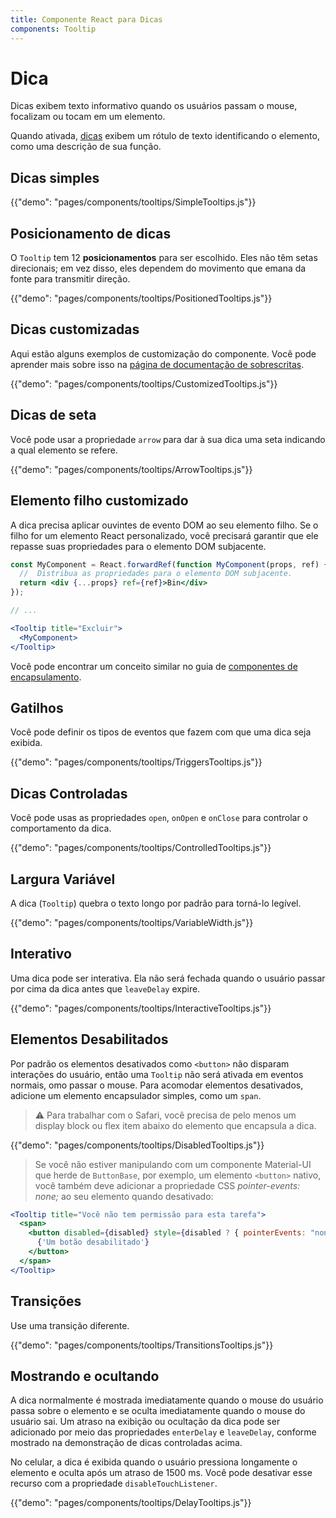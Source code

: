 ```yaml
---
title: Componente React para Dicas
components: Tooltip
---
```


# Dica

<p class="description">Dicas exibem texto informativo quando os usuários passam o mouse, focalizam ou tocam em um elemento.</p>

Quando ativada, [dicas](https://material.io/design/components/tooltips.html) exibem um rótulo de texto identificando o elemento, como uma descrição de sua função.

## Dicas simples

{{"demo": "pages/components/tooltips/SimpleTooltips.js"}}

## Posicionamento de dicas

O `Tooltip` tem 12 **posicionamentos** para ser escolhido. Eles não têm setas direcionais; em vez disso, eles dependem do movimento que emana da fonte para transmitir direção.

{{"demo": "pages/components/tooltips/PositionedTooltips.js"}}

## Dicas customizadas

Aqui estão alguns exemplos de customização do componente. Você pode aprender mais sobre isso na [página de documentação de sobrescritas](/customization/components/).

{{"demo": "pages/components/tooltips/CustomizedTooltips.js"}}

## Dicas de seta

Você pode usar a propriedade `arrow` para dar à sua dica uma seta indicando a qual elemento se refere.

{{"demo": "pages/components/tooltips/ArrowTooltips.js"}}

## Elemento filho customizado

A dica precisa aplicar ouvintes de evento DOM ao seu elemento filho. Se o filho for um elemento React personalizado, você precisará garantir que ele repasse suas propriedades para o elemento DOM subjacente.

```jsx
const MyComponent = React.forwardRef(function MyComponent(props, ref) {
  //  Distribua as propriedades para o elemento DOM subjacente.
  return <div {...props} ref={ref}>Bin</div>
});

// ...

<Tooltip title="Excluir">
  <MyComponent>
</Tooltip>
```

Você pode encontrar um conceito similar no guia de [componentes de encapsulamento](/guides/composition/#wrapping-components).

## Gatilhos

Você pode definir os tipos de eventos que fazem com que uma dica seja exibida.

{{"demo": "pages/components/tooltips/TriggersTooltips.js"}}

## Dicas Controladas

Você pode usas as propriedades `open`, `onOpen` e `onClose` para controlar o comportamento da dica.

{{"demo": "pages/components/tooltips/ControlledTooltips.js"}}

## Largura Variável

A dica (`Tooltip`) quebra o texto longo por padrão para torná-lo legível.

{{"demo": "pages/components/tooltips/VariableWidth.js"}}

## Interativo

Uma dica pode ser interativa. Ela não será fechada quando o usuário passar por cima da dica antes que `leaveDelay` expire.

{{"demo": "pages/components/tooltips/InteractiveTooltips.js"}}

## Elementos Desabilitados

Por padrão os elementos desativados como `<button>` não disparam interações do usuário, então uma `Tooltip` não será ativada em eventos normais, omo passar o mouse. Para acomodar elementos desativados, adicione um elemento encapsulador simples, como um `span`.

> ⚠️ Para trabalhar com o Safari, você precisa de pelo menos um display block ou flex item abaixo do elemento que encapsula a dica.

{{"demo": "pages/components/tooltips/DisabledTooltips.js"}}

> Se você não estiver manipulando com um componente Material-UI que herde de `ButtonBase`, por exemplo, um elemento `<button>` nativo, você também deve adicionar a propriedade CSS *pointer-events: none;* ao seu elemento quando desativado:

```jsx
<Tooltip title="Você não tem permissão para esta tarefa">
  <span>
    <button disabled={disabled} style={disabled ? { pointerEvents: "none" } : {}}>
      {'Um botão desabilitado'}
    </button>
  </span>
</Tooltip>
```

## Transições

Use uma transição diferente.

{{"demo": "pages/components/tooltips/TransitionsTooltips.js"}}

## Mostrando e ocultando

A dica normalmente é mostrada imediatamente quando o mouse do usuário passa sobre o elemento e se oculta imediatamente quando o mouse do usuário sai. Um atraso na exibição ou ocultação da dica pode ser adicionado por meio das propriedades `enterDelay` e `leaveDelay`, conforme mostrado na demonstração de dicas controladas acima.

No celular, a dica é exibida quando o usuário pressiona longamente o elemento e oculta após um atraso de 1500 ms. Você pode desativar esse recurso com a propriedade `disableTouchListener`.

{{"demo": "pages/components/tooltips/DelayTooltips.js"}}